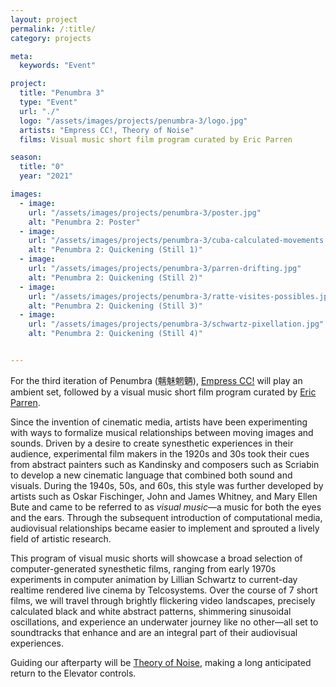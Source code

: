 ```yaml
---
layout: project
permalink: /:title/
category: projects

meta:
  keywords: "Event"

project:
  title: "Penumbra 3"
  type: "Event"
  url: "./"
  logo: "/assets/images/projects/penumbra-3/logo.jpg"
  artists: "Empress CC!, Theory of Noise"
  films: Visual music short film program curated by Eric Parren

season:
  title: "0"
  year: "2021"

images:
  - image:
    url: "/assets/images/projects/penumbra-3/poster.jpg"
    alt: "Penumbra 2: Poster"
  - image:
    url: "/assets/images/projects/penumbra-3/cuba-calculated-movements.jpg"
    alt: "Penumbra 2: Quickening (Still 1)"
  - image:
    url: "/assets/images/projects/penumbra-3/parren-drifting.jpg"
    alt: "Penumbra 2: Quickening (Still 2)"
  - image:
    url: "/assets/images/projects/penumbra-3/ratte-visites-possibles.jpg"
    alt: "Penumbra 2: Quickening (Still 3)"
  - image:
    url: "/assets/images/projects/penumbra-3/schwartz-pixellation.jpg"
    alt: "Penumbra 2: Quickening (Still 4)"


---
```

<p>For the third iteration of Penumbra (魑魅魍魉), <a href="https://soundcloud.com/mogu_e">Empress CC!</a> will play an ambient set, followed by a visual music short film program curated by <a href="https://ericparren.net/">Eric Parren</a>.</p> 

<p>Since the invention of cinematic media, artists have been experimenting with ways to formalize musical relationships between moving images and sounds. Driven by a desire to create synesthetic experiences in their audience, experimental film makers in the 1920s and 30s took their cues from abstract painters such as Kandinsky and composers such as Scriabin to develop a new cinematic language that combined both sound and visuals. During the 1940s, 50s, and 60s, this style was further developed by artists such as Oskar Fischinger, John and James Whitney, and Mary Ellen Bute and came to be referred to as <em>visual music</em>—a music for both the eyes and the ears. Through the subsequent introduction of computational media, audiovisual relationships became easier to implement and sprouted a lively field of artistic research.</p>

<p>This program of visual music shorts will showcase a broad selection of computer-generated synesthetic films, ranging from early 1970s experiments in computer animation by Lillian Schwartz to current-day realtime rendered live cinema by Telcosystems. Over the course of 7 short films, we will travel through brightly flickering video landscapes, precisely calculated black and white abstract patterns, shimmering sinusoidal oscillations, and experience an underwater journey like no other—all set to soundtracks that enhance and are an integral part of their audiovisual experiences.</p>

<p>Guiding our afterparty will be <a href="https://soundcloud.com/theory-of-noise">Theory of Noise</a>, making a long anticipated return to the Elevator controls.</p>